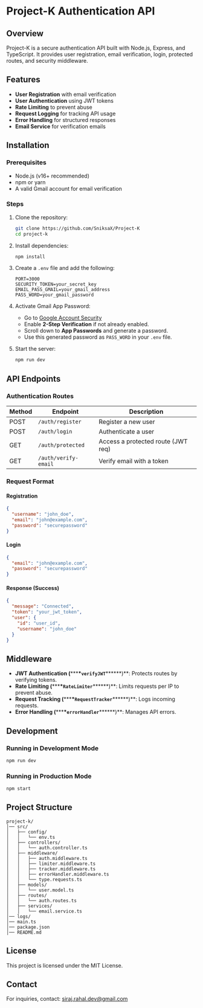 # Project-K Authentication API

## Overview

Project-K is a secure authentication API built with Node.js, Express, and TypeScript. It provides user registration, email verification, login, protected routes, and security middleware.

## Features

- **User Registration** with email verification
- **User Authentication** using JWT tokens
- **Rate Limiting** to prevent abuse
- **Request Logging** for tracking API usage
- **Error Handling** for structured responses
- **Email Service** for verification emails

## Installation

### Prerequisites

- Node.js (v16+ recommended)
- npm or yarn
- A valid Gmail account for email verification

### Steps

1. Clone the repository:

   ```sh
   git clone https://github.com/SniksaX/Project-K
   cd project-k
   ```

2. Install dependencies:

   ```sh
   npm install
   ```

3. Create a `.env` file and add the following:

   ```env
   PORT=3000
   SECURITY_TOKEN=your_secret_key
   EMAIL_PASS_GMAIL=your_gmail_address
   PASS_WORD=your_gmail_password
   ```

4. Activate Gmail App Password:

   - Go to [Google Account Security](https://myaccount.google.com/security)
   - Enable **2-Step Verification** if not already enabled.
   - Scroll down to **App Passwords** and generate a password.
   - Use this generated password as `PASS_WORD` in your `.env` file.

5. Start the server:

   ```sh
   npm run dev
   ```

## API Endpoints

### Authentication Routes

| Method | Endpoint             | Description                        |
| ------ | -------------------- | ---------------------------------- |
| POST   | `/auth/register`     | Register a new user                |
| POST   | `/auth/login`        | Authenticate a user                |
| GET    | `/auth/protected`    | Access a protected route (JWT req) |
| GET    | `/auth/verify-email` | Verify email with a token          |

### Request Format

#### Registration

```json
{
  "username": "john_doe",
  "email": "john@example.com",
  "password": "securepassword"
}
```

#### Login

```json
{
  "email": "john@example.com",
  "password": "securepassword"
}
```

#### Response (Success)

```json
{
  "message": "Connected",
  "token": "your_jwt_token",
  "user": {
    "id": "user_id",
    "username": "john_doe"
  }
}
```

## Middleware

- **JWT Authentication (**\*\*\***\*`verifyJWT`**\*\*\*\*\*\*)\*\*: Protects routes by verifying tokens.
- **Rate Limiting (**\*\*\***\*`RateLimiter`**\*\*\*\*\*\*)\*\*: Limits requests per IP to prevent abuse.
- **Request Tracking (**\*\*\***\*`RequestTracker`**\*\*\*\*\*\*)\*\*: Logs incoming requests.
- **Error Handling (**\*\*\***\*`errorHandler`**\*\*\*\*\*\*)\*\*: Manages API errors.

## Development

### Running in Development Mode

```sh
npm run dev
```

### Running in Production Mode

```sh
npm start
```

## Project Structure

```
project-k/
│── src/
│   ├── config/
│   │   └── env.ts
│   ├── controllers/
│   │   └── auth.controller.ts
│   ├── middleware/
│   │   ├── auth.middleware.ts
│   │   ├── limiter.middleware.ts
│   │   ├── tracker.middleware.ts
│   │   ├── errorHandler.middleware.ts
│   │   └── type.requests.ts
│   ├── models/
│   │   └── user.model.ts
│   ├── routes/
│   │   └── auth.routes.ts
│   ├── services/
│   │   └── email.service.ts
│── logs/
│── main.ts
│── package.json
│── README.md
```

## License

This project is licensed under the MIT License.

## Contact

For inquiries, contact: [siraj.rahal.dev@gmail.com](mailto:siraj.rahal.dev@gmail.com)
